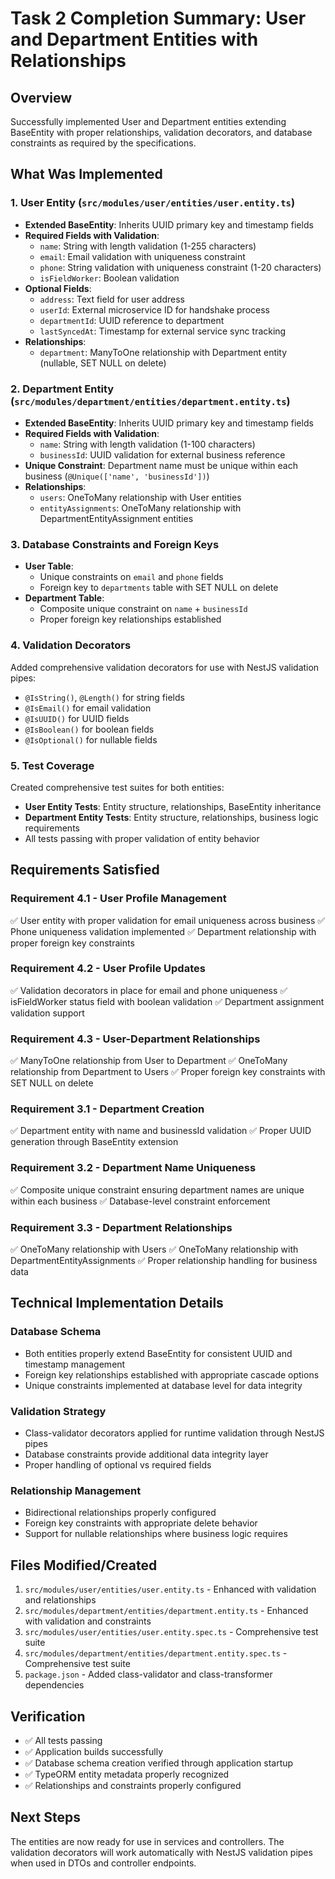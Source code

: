 # Task 2 Completion Summary: User and Department Entities with Relationships

## Overview
Successfully implemented User and Department entities extending BaseEntity with proper relationships, validation decorators, and database constraints as required by the specifications.

## What Was Implemented

### 1. User Entity (`src/modules/user/entities/user.entity.ts`)
- **Extended BaseEntity**: Inherits UUID primary key and timestamp fields
- **Required Fields with Validation**:
  - `name`: String with length validation (1-255 characters)
  - `email`: Email validation with uniqueness constraint
  - `phone`: String validation with uniqueness constraint (1-20 characters)
  - `isFieldWorker`: Boolean validation
- **Optional Fields**:
  - `address`: Text field for user address
  - `userId`: External microservice ID for handshake process
  - `departmentId`: UUID reference to department
  - `lastSyncedAt`: Timestamp for external service sync tracking
- **Relationships**:
  - `department`: ManyToOne relationship with Department entity (nullable, SET NULL on delete)

### 2. Department Entity (`src/modules/department/entities/department.entity.ts`)
- **Extended BaseEntity**: Inherits UUID primary key and timestamp fields
- **Required Fields with Validation**:
  - `name`: String with length validation (1-100 characters)
  - `businessId`: UUID validation for external business reference
- **Unique Constraint**: Department name must be unique within each business (`@Unique(['name', 'businessId'])`)
- **Relationships**:
  - `users`: OneToMany relationship with User entities
  - `entityAssignments`: OneToMany relationship with DepartmentEntityAssignment entities

### 3. Database Constraints and Foreign Keys
- **User Table**:
  - Unique constraints on `email` and `phone` fields
  - Foreign key to `departments` table with SET NULL on delete
- **Department Table**:
  - Composite unique constraint on `name` + `businessId`
  - Proper foreign key relationships established

### 4. Validation Decorators
Added comprehensive validation decorators for use with NestJS validation pipes:
- `@IsString()`, `@Length()` for string fields
- `@IsEmail()` for email validation
- `@IsUUID()` for UUID fields
- `@IsBoolean()` for boolean fields
- `@IsOptional()` for nullable fields

### 5. Test Coverage
Created comprehensive test suites for both entities:
- **User Entity Tests**: Entity structure, relationships, BaseEntity inheritance
- **Department Entity Tests**: Entity structure, relationships, business logic requirements
- All tests passing with proper validation of entity behavior

## Requirements Satisfied

### Requirement 4.1 - User Profile Management
✅ User entity with proper validation for email uniqueness across business
✅ Phone uniqueness validation implemented
✅ Department relationship with proper foreign key constraints

### Requirement 4.2 - User Profile Updates
✅ Validation decorators in place for email and phone uniqueness
✅ isFieldWorker status field with boolean validation
✅ Department assignment validation support

### Requirement 4.3 - User-Department Relationships
✅ ManyToOne relationship from User to Department
✅ OneToMany relationship from Department to Users
✅ Proper foreign key constraints with SET NULL on delete

### Requirement 3.1 - Department Creation
✅ Department entity with name and businessId validation
✅ Proper UUID generation through BaseEntity extension

### Requirement 3.2 - Department Name Uniqueness
✅ Composite unique constraint ensuring department names are unique within each business
✅ Database-level constraint enforcement

### Requirement 3.3 - Department Relationships
✅ OneToMany relationship with Users
✅ OneToMany relationship with DepartmentEntityAssignments
✅ Proper relationship handling for business data

## Technical Implementation Details

### Database Schema
- Both entities properly extend BaseEntity for consistent UUID and timestamp management
- Foreign key relationships established with appropriate cascade options
- Unique constraints implemented at database level for data integrity

### Validation Strategy
- Class-validator decorators applied for runtime validation through NestJS pipes
- Database constraints provide additional data integrity layer
- Proper handling of optional vs required fields

### Relationship Management
- Bidirectional relationships properly configured
- Foreign key constraints with appropriate delete behavior
- Support for nullable relationships where business logic requires

## Files Modified/Created
1. `src/modules/user/entities/user.entity.ts` - Enhanced with validation and relationships
2. `src/modules/department/entities/department.entity.ts` - Enhanced with validation and constraints
3. `src/modules/user/entities/user.entity.spec.ts` - Comprehensive test suite
4. `src/modules/department/entities/department.entity.spec.ts` - Comprehensive test suite
5. `package.json` - Added class-validator and class-transformer dependencies

## Verification
- ✅ All tests passing
- ✅ Application builds successfully
- ✅ Database schema creation verified through application startup
- ✅ TypeORM entity metadata properly recognized
- ✅ Relationships and constraints properly configured

## Next Steps
The entities are now ready for use in services and controllers. The validation decorators will work automatically with NestJS validation pipes when used in DTOs and controller endpoints.